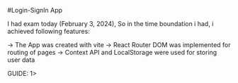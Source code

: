 #Login-SignIn App

I had exam today (February 3, 2024),
So in the time boundation i had, i achieved following features:

-> The App was created with vite
-> React Router DOM was implemented for routing of pages
-> Context API and LocalStorage were used for storing user data

GUIDE:
1>

